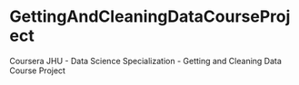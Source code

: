 # GettingAndCleaningDataCourseProject
Coursera JHU - Data Science Specialization - Getting and Cleaning Data Course Project
